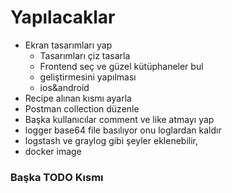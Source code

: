 # Yapılacaklar


* Ekran tasarımları yap
    - Tasarımları çiz tasarla
    - Frontend seç ve güzel kütüphaneler bul
    - geliştirmesini yapılması
    - ios&android
* Recipe alınan kısmı ayarla
* Postman collection düzenle
* Başka kullanıcılar comment ve like atmayı yap
* logger base64 file basılıyor onu loglardan kaldır
* logstash ve graylog gibi şeyler eklenebilir,
* docker image


### Başka TODO Kısmı